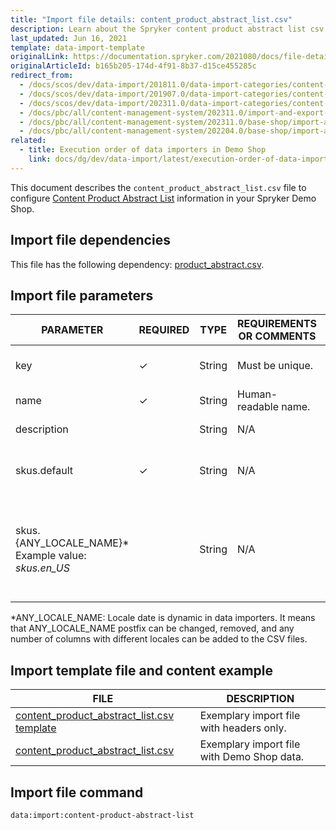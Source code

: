 ```yaml
---
title: "Import file details: content_product_abstract_list.csv"
description: Learn about the Spryker content product abstract list csv file to configure content product abstract list information in your Spryker shop.
last_updated: Jun 16, 2021
template: data-import-template
originalLink: https://documentation.spryker.com/2021080/docs/file-details-content-product-abstract-listcsv
originalArticleId: b165b205-174d-4f91-8b37-d15ce455285c
redirect_from:
  - /docs/scos/dev/data-import/201811.0/data-import-categories/content-management/file-details-content-product-abstract-list.csv.html
  - /docs/scos/dev/data-import/201907.0/data-import-categories/content-management/file-details-content-product-abstract-list.csv.html
  - /docs/scos/dev/data-import/202311.0/data-import-categories/content-management/file-details-content-product-abstract-list.csv.html
  - /docs/pbc/all/content-management-system/202311.0/import-and-export-data/file-details-content-product-abstract-list.csv.html
  - /docs/pbc/all/content-management-system/202311.0/base-shop/import-and-export-data/file-details-content-product-abstract-list.csv.html
  - /docs/pbc/all/content-management-system/202204.0/base-shop/import-and-export-data/import-file-details-content-product-abstract-list.csv.html
related:
  - title: Execution order of data importers in Demo Shop
    link: docs/dg/dev/data-import/latest/execution-order-of-data-importers.html
---
```


This document describes the `content_product_abstract_list.csv` file to configure [Content Product Abstract List](/docs/pbc/all/content-management-system/{{page.version}}/base-shop/content-items-feature-overview.html) information in your Spryker Demo Shop.

## Import file dependencies

This file has the following dependency: [product_abstract.csv](/docs/pbc/all/product-information-management/{{page.version}}/base-shop/import-and-export-data/products-data-import/import-file-details-product-abstract.csv.html).


## Import file parameters

| PARAMETER | REQUIRED | TYPE | REQUIREMENTS OR COMMENTS | DESCRIPTION |
| --- | --- | --- | --- | --- |
| key | &check; | String | Must be unique. | 	Unique identifier of the content. |
| name | &check; | String |Human-readable name. | Name of the content. |
| description |  | String |N/A | Description of the content. |
| skus.default | &check; | String |N/A | Default list of product abstract SKUs. |
| skus.{ANY_LOCALE_NAME}*<br>Example value: *skus.en_US* |  | String | N/A |List of product abstract SKUs, translated into the specified locale (US for our example). |

*ANY_LOCALE_NAME: Locale date is dynamic in data importers. It means that ANY_LOCALE_NAME postfix can be changed, removed, and any number of columns with different locales can be added to the CSV files.


## Import template file and content example



| FILE | DESCRIPTION |
| --- | --- |
| [content_product_abstract_list.csv template](https://spryker.s3.eu-central-1.amazonaws.com/docs/Developer+Guide/Back-End/Data+Manipulation/Data+Ingestion/Data+Import/Data+Import+Categories/Content+Management/Template+content_product_abstract_list.csv) | Exemplary import file with headers only. |
| [content_product_abstract_list.csv](https://spryker.s3.eu-central-1.amazonaws.com/docs/Developer+Guide/Back-End/Data+Manipulation/Data+Ingestion/Data+Import/Data+Import+Categories/Content+Management/content_product_abstract_list.csv) | Exemplary import file with Demo Shop data. |


## Import file command

```bash
data:import:content-product-abstract-list
```
